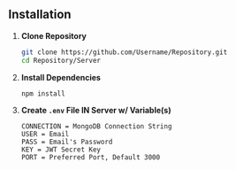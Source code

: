 ## Installation

1. **Clone Repository**
    ```sh
    git clone https://github.com/Username/Repository.git
    cd Repository/Server
    ```

2. **Install Dependencies**
    ```sh
    npm install
    ```

3. **Create `.env` File IN Server w/ Variable(s)**
    ```plaintext
    CONNECTION = MongoDB Connection String
    USER = Email
    PASS = Email's Password
    KEY = JWT Secret Key
    PORT = Preferred Port, Default 3000
    ```
